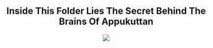 <div align="center">

## Inside This Folder Lies The Secret Behind The Brains Of Appukuttan  
<img src="https://i.ytimg.com/vi/9CyPoAyqoUs/maxresdefault.jpg width 200px">

</div>
